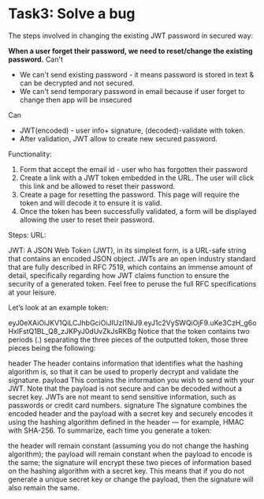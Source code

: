 # Task3: Solve a bug
The steps involved in changing the existing JWT password in secured way:

**When a user forget their password, we need to reset/change the existing password.**
Can't
- We can't send existing password - it means password is stored in text & can be decrypted and not secured.
- We can't send temporary password in email because if user forget to change then app will be insecured

Can
- JWT(encoded) - user info+ signature, (decoded)-validate with token.
- After validation, JWT allow to create new secured password.

Functionality:
1) Form that accept the email id  - user who has forgotten their password
2) Create a link with a JWT token embedded in the URL. The user will click this link and be allowed to reset their password.
3) Create a page for resetting the password. This page will require the token and will decode it to ensure it is valid.
4) Once the token has been successfully validated, a form will be displayed allowing the user to reset their password.

Steps: 
URL: 

JWT:
A JSON Web Token (JWT), in its simplest form, is a URL-safe string that contains an encoded JSON object. JWTs are an open industry standard that are fully described in RFC 7519, which contains an immense amount of detail, specifically regarding how JWT claims function to ensure the security of a generated token. Feel free to peruse the full RFC specifications at your leisure.

Let’s look at an example token:

eyJ0eXAiOiJKV1QiLCJhbGciOiJIUzI1NiJ9.eyJ1c2VySWQiOjF9.uKe3CzH_g6oHxlFstQ1BL_Q8_zJKPyJ0dUvZkJsRKBg
Notice that the token contains two periods (.) separating the three pieces of the outputted token, those three pieces being the following:

header
The header contains information that identifies what the hashing algorithm is, so that it can be used to properly decrypt and validate the signature.
payload
This contains the information you wish to send with your JWT. Note that the payload is not secure and can be decoded without a secret key. JWTs are not meant to send sensitive information, such as passwords or credit card numbers.
signature
The signature combines the encoded header and the payload with a secret key and securely encodes it using the hashing algorithm defined in the header — for example, HMAC with SHA-256.
To summarize, each time you generate a token:

the header will remain constant (assuming you do not change the hashing algorithm);
the payload will remain constant when the payload to encode is the same;
the signature will encrypt these two pieces of information based on the hashing algorithm with a secret key. This means that if you do not generate a unique secret key or change the payload, then the signature will also remain the same.
